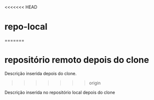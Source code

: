 <<<<<<< HEAD
# repo-local
=======
# repositório remoto depois do clone
Descrição inserida depois do clone.
>>>>>>> origin

Descrição inserida no repositório local depois do clone
